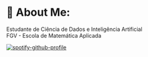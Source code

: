 # 💫 About Me:
Estudante de Ciência de Dados e Inteligência Artificial <br>
FGV - Escola de Matemática Aplicada

[![spotify-github-profile](https://spotify-github-profile.kittinanx.com/api/view?uid=up2wl9oee2yv9z2jmzvldatrz&cover_image=true&theme=natemoo-re&show_offline=false&background_color=121212&interchange=false&bar_color=53b14f&bar_color_cover=true)](https://spotify-github-profile.kittinanx.com/api/view?uid=up2wl9oee2yv9z2jmzvldatrz&redirect=true)
